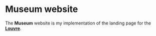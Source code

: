 # Museum website
The **Museum** website is my implementation of the landing page for the [**Louvre**](https://www.louvre.fr/en).

<!-- TODO:
1) render content for the gallery section from JSON;
2) layout of the pictures in gallery section with margin-top 50px for the first and the third collumns;
3) edit my contact-info; -->